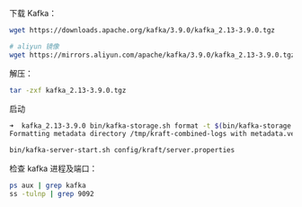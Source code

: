 下载 Kafka：

```sh
wget https://downloads.apache.org/kafka/3.9.0/kafka_2.13-3.9.0.tgz

# aliyun 镜像
wget https://mirrors.aliyun.com/apache/kafka/3.9.0/kafka_2.13-3.9.0.tgz
```

解压：

```sh
tar -zxf kafka_2.13-3.9.0.tgz
```

启动

```sh
➜  kafka_2.13-3.9.0 bin/kafka-storage.sh format -t $(bin/kafka-storage.sh random-uuid) -c config/kraft/server.properties
Formatting metadata directory /tmp/kraft-combined-logs with metadata.version 3.9-IV0.
```

```sh
bin/kafka-server-start.sh config/kraft/server.properties
```

检查 kafka 进程及端口：

```sh
ps aux | grep kafka
ss -tulnp | grep 9092
```

